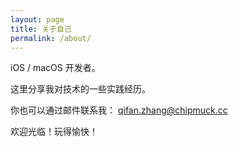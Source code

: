 ```yaml
---
layout: page
title: 关于自己
permalink: /about/
---
```


iOS / macOS 开发者。

这里分享我对技术的一些实践经历。

你也可以通过邮件联系我： [qifan.zhang@chipmuck.cc](mailto:qifan.zhang@chipmuck.cc)

欢迎光临！玩得愉快！